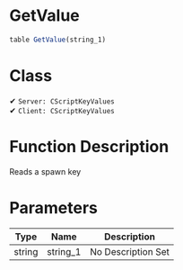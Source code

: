# GetValue
```js	
table GetValue(string_1)
```
# Class
✔ `Server: CScriptKeyValues`  
✔ `Client: CScriptKeyValues`  

# Function Description
Reads a spawn key
# Parameters
Type|Name|Description
--|--|--
string|string_1|No Description Set
